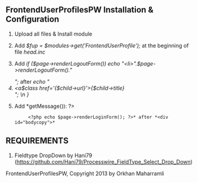 FrontendUserProfilesPW Installation & Configuration
---------------------------------------------------------------------------
1. Upload all files & Install module
2. Add *$fup = $modules->get('FrontendUserProfile');* at the beginning of file *head.inc*
3. Add *if ($page->renderLogoutForm()) echo "<li>".$page->renderLogoutForm()."</li>";* after *echo "<li><a$class href='{$child->url}'>{$child->title}</a></li>"; \n }*
4. Add *<?php if ($message = $page->getMessage()): ?>
                <p style="color:<?php echo $message['type'] ?>;"><?php echo $message['content']; ?></p>
            <?php endif; ?>

            <?php echo $page->renderLoginForm(); ?>* after *<div id="bodycopy">*


REQUIREMENTS
---------------------------------------------------------------------------
1. Fieldtype DropDown by Hani79 (https://github.com/Hani79/Processwire_FieldType_Select_Drop_Down)

FrontendUserProfilesPW, Copyright 2013 by Orkhan Maharramli